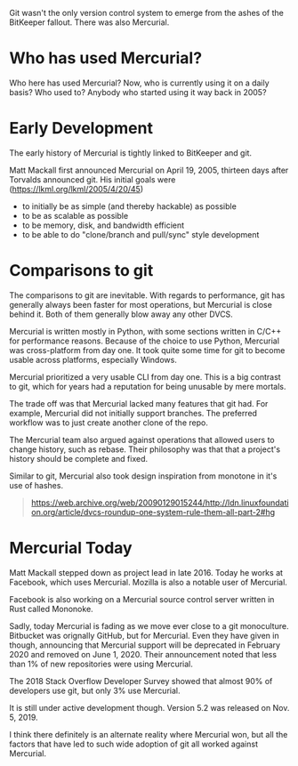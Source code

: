 Git wasn't the only version control system to emerge from the ashes of the BitKeeper fallout. There was also Mercurial.

# Who has used Mercurial?
Who here has used Mercurial? Now, who is currently using it on a daily basis? Who used to? Anybody who started using it way back in 2005?

# Early Development
The early history of Mercurial is tightly linked to BitKeeper and git.

Matt Mackall first announced Mercurial on April 19, 2005, thirteen days after Torvalds announced git. His initial goals were (https://lkml.org/lkml/2005/4/20/45)

 - to initially be as simple (and thereby hackable) as possible
 - to be as scalable as possible
 - to be memory, disk, and bandwidth efficient
 - to be able to do "clone/branch and pull/sync" style development

# Comparisons to git
The comparisons to git are inevitable. With regards to performance, git has generally always been faster for most operations, but Mercurial is close behind it. Both of them generally blow away any other DVCS.

Mercurial is written mostly in Python, with some sections written in C/C++ for performance reasons. Because of the choice to use Python, Mercurial was cross-platform from day one. It took quite some time for git to become usable across platforms, especially Windows.

Mercurial prioritized a very usable CLI from day one. This is a big contrast to git, which for years had a reputation for being unusable by mere mortals.

The trade off was that Mercurial lacked many features that git had. For example, Mercurial did not initially support branches. The preferred workflow was to just create another clone of the repo.

The Mercurial team also argued against operations that allowed users to change history, such as rebase. Their philosophy was that that a project's history should be complete and fixed.

Similar to git, Mercurial also took design inspiration from monotone in it's use of hashes.

> https://web.archive.org/web/20090129015244/http://ldn.linuxfoundation.org/article/dvcs-roundup-one-system-rule-them-all-part-2#hg

# Mercurial Today
Matt Mackall stepped down as project lead in late 2016. Today he works at Facebook, which uses Mercurial. Mozilla is also a notable user of Mercurial.

Facebook is also working on a Mercurial source control server written in Rust called Mononoke.

Sadly, today Mercurial is fading as we move ever close to a git monoculture. Bitbucket was orignally GitHub, but for Mercurial. Even they have given in though, announcing that Mercurial support will be deprecated in February 2020 and removed on June 1, 2020. Their announcement noted that less than 1% of new repositories were using Mercurial.

The 2018 Stack Overflow Developer Survey showed that almost 90% of developers use git, but only 3% use Mercurial.

It is still under active development though. Version 5.2 was released on Nov. 5, 2019.

I think there definitely is an alternate reality where Mercurial won, but all the factors that have led to such wide adoption of git all worked against Mercurial.